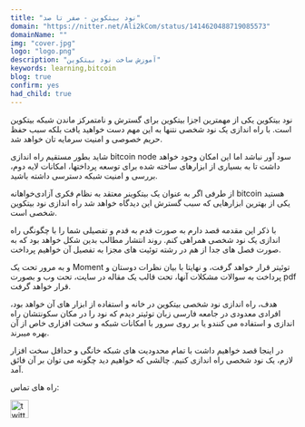 ```yaml
---
title: "نود بیتکوین - صفر تا صد"
domain: "https://nitter.net/Ali2kCom/status/1414620488719085573"
domainName: ""
img: "cover.jpg"
logo: "logo.png"
description: "آموزش ساخت نود بیتکوین"
keywords: learning,bitcoin
blog: true
confirm: yes
had_child: true
---
```


نود بیتکوین یکی از مهمترین اجزا بیتکوین برای گسترش و نامتمرکز ماندن شبکه بیتکوین است. با راه اندازی یک نود شخصی نتنها به این مهم دست خواهید یافت بلکه سبب حفظ حریم خصوصی و امنیت سرمایه تان خواهد شد.

شاید بطور مستقیم راه اندازی bitcoin node سود آور نباشد اما این امکان وجود خواهد داشت تا به بسیاری از ابزارهای ساخته شده برای توسعه پرداختها، امکانات لایه دوم، بررسی و امنیت شبکه دسترسی داشته باشید.

از طرفی اگر به عنوان یک بیتکوینر معتقد به نظام فکری آزادی‌خواهانه bitcoin هستید یکی از بهترین ابزارهایی که سبب گسترش این دیدگاه خواهد شد راه اندازی نود بیتکوین شخصی است.

با ذکر این مقدمه قصد دارم به صورت قدم به قدم و تفصیلی شما را با چگونگی راه اندازی یک نود شخصی همراهی کنم. روند انتشار مطالب بدین شکل خواهد بود که به صورت فصل های جدا از هم در رشته توئیت های مجزا به تفصیل آن خواهیم پرداخت.

و به مرور تحت یک Moment توئیتر قرار خواهد گرفت، و نهایتا با بیان نظرات دوستان و پرداخت به سوالات مشکلات آنها، تحت قالب یک مقاله در سایت، تحت وب و بصورت pdf قرار خواهد گرفت.

هدف، راه اندازی نود شخصی بیتکوین در خانه و استفاده از ابزار های آن خواهد بود، افرادی معدودی در جامعه فارسی زبان توئیتر دیدم که نود را در مکان سکونتشان راه اندازی و استفاده می کنندو یا بر روی سرور با امکانات شبکه و سخت افزاری خاص از آن بهره میبرند.

در اینجا قصد خواهیم داشت با تمام محدودیت های شبکه خانگی و حداقل سخت افزار لازم، یک نود شخصی راه اندازی کنیم.
چالشی که خواهیم دید چگونه می توان بر آن فائق آمد.

<section id="project-contact-sectiton">
<p id="project-contacts-title">
راه های تماس:
</p>
<p id="project-socialnetworks">
    <a target="_blank"  href="https://twitter.com/Ali2kCom">
    <img loading="lazy" alt="twitter icon" width="32" height="32" class="project-socialnetwork-icon" src="https://cdn.exclaimer.com/Handbook%20Images/twitter-icon_32x32.png"/>
    </a>
    
</p>
</sectiton>
